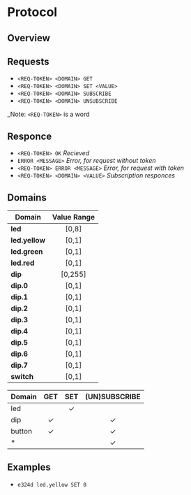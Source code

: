 Protocol
========

Overview
--------

## Requests

- `<REQ-TOKEN> <DOMAIN> GET`
- `<REQ-TOKEN> <DOMAIN> SET <VALUE>`
- `<REQ-TOKEN> <DOMAIN> SUBSCRIBE`
- `<REQ-TOKEN> <DOMAIN> UNSUBSCRIBE`

_Note: `<REQ-TOKEN>` is a word

## Responce

- `<REQ-TOKEN> OK` _Recieved_
- `ERROR <MESSAGE>` _Error, for request without token_
- `<REQ-TOKEN> ERROR <MESSAGE>` _Error, for request with token_
- `<REQ-TOKEN> <DOMAIN> <VALUE>` _Subscription responces_

Domains
-------

| Domain  | Value Range | 
|---------|:-----------:|
| __led__ | [0,8] |
| __led.yellow__ | [0,1] |
| __led.green__ | [0,1] |
| __led.red__ | [0,1] |
| __dip__ | [0,255] |
| __dip.0__ | [0,1] |
| __dip.1__ | [0,1] |
| __dip.2__ | [0,1] |
| __dip.3__ | [0,1] |
| __dip.4__ | [0,1] |
| __dip.5__ | [0,1] |
| __dip.6__ | [0,1] |
| __dip.7__ | [0,1] |
| __switch__ | [0,1] |

| Domain  | GET      | SET      | (UN)SUBSCRIBE |
|---------|:--------:|:--------:|:-------------:|
| led     |          | &#x2713; |          | 
| dip     | &#x2713; |          | &#x2713; | 
| button  | &#x2713; |          | &#x2713; | 
| *  | |          | &#x2713; | 

Examples
--------

- `e324d led.yellow SET 0`





